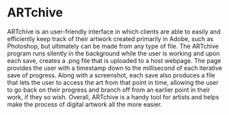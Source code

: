 # ARTchive

ARTchive is an user-friendly interface in which clients are able to easily and efficiently keep track of their artwork created primarily in Adobe, such as Photoshop, but ultimately can be made from any type of file. The ARTchive program runs silently in the background while the user is working and upon each save, creates a .png file that is uploaded to a host webpage. The page provides the user with a timestamp down to the millisecond of each iterative save of progress. Along with a screenshot, each save also produces a file that lets the user to access the art from that point in time, allowing the user to go back on their progress and branch off from an earlier point in their work, if they so wish. Overall, ARTchive is a handy tool for artists and helps make the process of digital artwork all the more easier.
